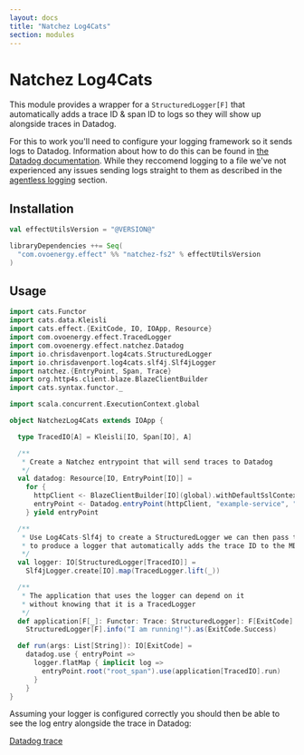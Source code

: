 ```yaml
---
layout: docs
title: "Natchez Log4Cats"
section: modules
---
```


# Natchez Log4Cats

This module provides a wrapper for a `StructuredLogger[F]` that automatically adds a trace ID & span ID to logs
so they will show up alongside traces in Datadog.

For this to work you'll need to configure your logging framework so it sends logs to Datadog. Information about how to do this
can be found in [the Datadog documentation](https://docs.datadoghq.com/logs/log_collection/java/?tab=log4j). While they reccomend
logging to a file we've not experienced any issues sending logs straight to them as described in 
the [agentless logging](https://docs.datadoghq.com/logs/log_collection/java/?tab=log4j#agentless-logging) section.

## Installation

```scala
val effectUtilsVersion = "@VERSION@"

libraryDependencies ++= Seq(
  "com.ovoenergy.effect" %% "natchez-fs2" % effectUtilsVersion
)
```

## Usage

```scala mdoc
import cats.Functor
import cats.data.Kleisli
import cats.effect.{ExitCode, IO, IOApp, Resource}
import com.ovoenergy.effect.TracedLogger
import com.ovoenergy.effect.natchez.Datadog
import io.chrisdavenport.log4cats.StructuredLogger
import io.chrisdavenport.log4cats.slf4j.Slf4jLogger
import natchez.{EntryPoint, Span, Trace}
import org.http4s.client.blaze.BlazeClientBuilder
import cats.syntax.functor._

import scala.concurrent.ExecutionContext.global

object NatchezLog4Cats extends IOApp {

  type TracedIO[A] = Kleisli[IO, Span[IO], A]

  /**
   * Create a Natchez entrypoint that will send traces to Datadog
   */
  val datadog: Resource[IO, EntryPoint[IO]] =
    for {
      httpClient <- BlazeClientBuilder[IO](global).withDefaultSslContext.resource
      entryPoint <- Datadog.entryPoint(httpClient, "example-service", "default-resource")
    } yield entryPoint

  /**
   * Use Log4Cats-Slf4j to create a StructuredLogger we can then pass to TracedLogger
   * to produce a logger that automatically adds the trace ID to the MDC
   */
  val logger: IO[StructuredLogger[TracedIO]] =
    Slf4jLogger.create[IO].map(TracedLogger.lift(_))

  /**
   * The application that uses the logger can depend on it
   * without knowing that it is a TracedLogger
   */
  def application[F[_]: Functor: Trace: StructuredLogger]: F[ExitCode] =
    StructuredLogger[F].info("I am running!").as(ExitCode.Success)

  def run(args: List[String]): IO[ExitCode] =
    datadog.use { entryPoint =>
      logger.flatMap { implicit log =>
        entryPoint.root("root_span").use(application[TracedIO].run)
      }
    }
}
```

Assuming your logger is configured correctly you should then be able to see the log entry
alongside the trace in Datadog:

[Datadog trace]({{site.baseurl}}/img/example-logging.png)
